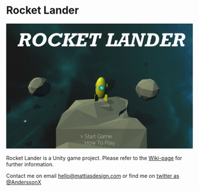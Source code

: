# Rocket Lander
![Start Scene Image](https://github.com/AnderssonX/rocket/blob/master/Assets/WikiAssets/rocketlander_header.jpg?raw=true)

Rocket Lander is a Unity game project. Please refer to the [Wiki-page](https://github.com/AnderssonX/rocket/wiki) for further information.

Contact me on email hello@mattiasdesign.com or find me on [twitter as @AnderssonX](http://www.twitter.com/anderssonx)
